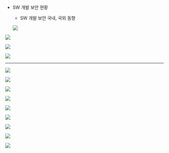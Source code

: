 - SW 개발 보안 현황

  - SW 개발 보안 국내, 국외 동향

  ![](./2차시/1.png)

![](./2차시/2.png)

![](.\2차시\3.PNG)

![](.\2차시\4.PNG)

---

![](.\2차시\5.PNG)

![](.\2차시\6.PNG)

![](.\2차시\7.PNG)

![](.\2차시\8.PNG)

![](.\2차시\9.PNG)

![](.\2차시\10.PNG)

![](.\2차시\11.PNG)

![](.\2차시\12.PNG)

![](.\2차시\13.PNG)